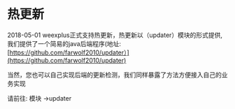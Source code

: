# 热更新

2018-05-01 weexplus正式支持热更新，热更新以（updater）模块的形式提供,我们提供了一个简易的java后端程序\(地址:[https://github.com/farwolf2010/updater）](https://github.com/farwolf2010/updater)

当然，您也可以自己实现后端的更新检测，我们同样暴露了方法方便接入自己的业务实现

请前往: 模块 -&gt;updater



